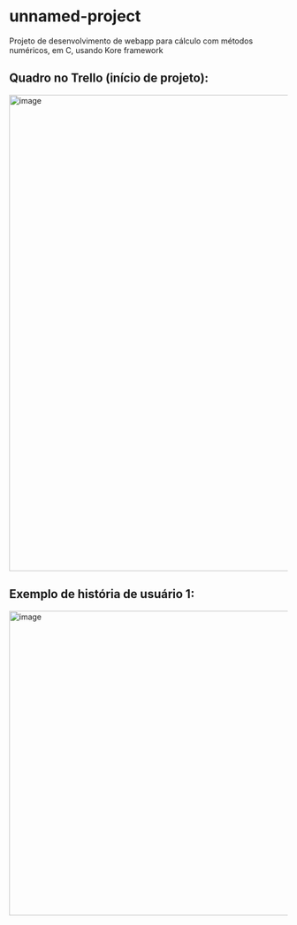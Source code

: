 # unnamed-project

Projeto de desenvolvimento de webapp para cálculo com métodos numéricos, em C, usando Kore framework

## Quadro no Trello (início de projeto):
<img width="1919" height="860" alt="image" src="https://github.com/user-attachments/assets/2c9578f9-1908-450f-9166-7dbace4ba6db" />

## Exemplo de história de usuário 1:
<img width="1078" height="550" alt="image" src="https://github.com/user-attachments/assets/6a6a8885-ca8f-423b-bb0e-d3629ce17c37" />
